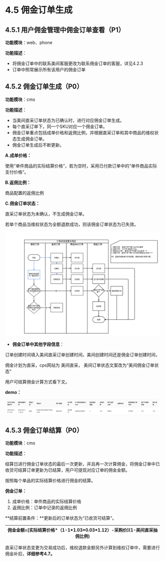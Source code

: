# 4.5 佣金订单生成

## 4.5.1 用户佣金管理中佣金订单查看（P1）

**功能模块**：web、phone

**功能描述**：

* 将佣金订单中的联系美间客服更改为联系佣金订单的客服，详见4.2.3
* 订单中照常展示所有该用户的佣金订单

## 4.5.2 佣金订单生成（P0）

**功能模块**：cms

**功能描述**：

* 当美间直采订单状态为已确认时，进行对应佣金订单生成。
* 每个直采订单下，同一个SKU对应一个佣金订单。
* 佣金订单重点包括成单价格和返佣比例，并根据直采订单和其中商品的维权状态生成佣金订单。
* 佣金订单生成后不断更新。

**A.成单价格：**

使用“单件商品的实际结算价格“，若为空时，采用已付款订单中的“单件商品实际支付价格“。

**B.返佣比例：**

商品配置的返佣比例

**C.佣金订单状态：**

直采订单状态为未确认，不生成佣金订单。

若单个商品当维权状态为全额退款成功，则该佣金订单状态为已失效。

![](../.gitbook/assets/ding-dan-zhuang-tai-bian-geng.png)



* **佣金订单中其他字段信息**： 

订单创建时间填入美间直采订单创建时间，美间创建时间还是佣金订单创建时间，

佣金计划为直采，cps网站为 美间直采， 美间订单状态文案改为“美间佣金订单状态“

用户可结算佣金计算方式看下文。

**demo：**

![](../.gitbook/assets/ping-mu-kuai-zhao-20180621-xia-wu-5.30.57.png)

## 4.5.3 佣金订单结算（P0）

**功能模块**：cms

**功能描述**：

结算日进行佣金订单状态的最后一次更新，并且再一次计算佣金，将佣金订单中已收货可结算订单更新为已结算，用户可提现对应订单的佣金金额。

按照每个单品的实际结算价格进行佣金的结算。

**佣金订单：**

1. 成单价格：单件商品的实际结算价格
2. 返佣比例：订单中记录的返佣比例

**结算前置条件：**更新后的订单状态为“已收货可结算“。

| 佣金金额=\[实际结算价格\*（1-1\*1.03\*0.03\*1.12）-采购价\]\(1-美间直采抽佣比例\) |
| --- |


直采订单状态变更为交易成功后，维权退款金额另外计算到维权订单中，需要进行佣金补扣，**详细参考4.7。**



